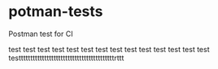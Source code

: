 # potman-tests
Postman test for CI

test test test test test test
test test test test
test test test test
testttttttttttttttttttttttttttttttttttttttttrttt